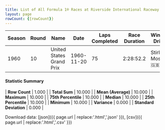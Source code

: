 ```yaml
---
title: List of All Formula 1® Races at Riverside International Raceway
layout: page
rowCount: {{rowCount}}
---
```


| Season | Round | Name | Date | Laps Completed | Race Duration | Winning Driver | Winning Constructor |
|--|--|--|--|--|--|--|--|
| 1960 | 10 | United States Grand Prix | 1960-11-20 | 75 | 2:28:52.2 | Stirling Moss 🇬🇧 | Team Lotus 🇬🇧 |

#### Statistic Summary

| **Row Count** | 1.000 |
| **Total Sum** | 10.000 |
| **Mean (Average)** | 10.000 |
| **Maximum** | 10.000 |
| **75th Percentile** | 10.000 |
| **Median** | 10.000 |
| **25th Percentile** | 10.000 |
| **Minimum** | 10.000 |
| **Variance** | 0.000 |
| **Standard Deviation** | 0.000 |

Download data: [json]({{ page.url | replace:'.html','.json' }}), [csv]({{ page.url | replace:'.html','.csv' }})
